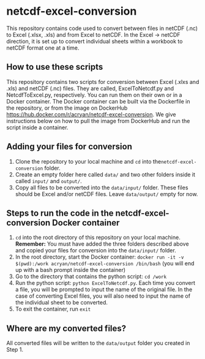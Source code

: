 # netcdf-excel-conversion
This repository contains code used to convert between files in netCDF (.nc) to Excel (.xlsx, .xls) and from Excel to netCDF. In the Excel -> netCDF direction, it is set up to convert individual sheets within a workbook to netCDF format one at a time.

## How to use these scripts
This repository contains two scripts for conversion between Excel (.xlxs and .xls) and netCDF (.nc) files. They are called, ExcelToNetcdf.py and NetcdfToExcel.py, respectively.
You can run them on their own or in a Docker container. The Docker container can be built via the Dockerfile in the repository, or from the image on DockerHub https://hub.docker.com/r/acryan/netcdf-excel-conversion. We give instructions below on how to pull the image from DockerHub and run the script inside a container.

## Adding your files for conversion
1. Clone the repository to your local machine and `cd` into the`netcdf-excel-conversion` folder.
2. Create an empty folder here called `data/` and two other folders inside it called `input/` and `output/`.
3. Copy all files to be converted into the `data/input/` folder. These files should be Excel and/or netCDF files. Leave `data/output/` empty for now. 

## Steps to run the code in the netcdf-excel-conversion Docker container
1. `cd` into the root directory of this repository on your local machine. **Remember:** You must have added the three folders described above and copied your files for conversion into the `data/input/` folder.
2. In the root directory, start the Docker container: `docker run -it -v $(pwd):/work acryan/netcdf-excel-conversion /bin/bash` (you will end up with a bash prompt inside the container)
3. Go to the directory that contains the python script: `cd /work`
4. Run the python script: `python ExcelToNetcdf.py`. Each time you convert a file, you will be prompted to input the name of the original file. In the case of converting Excel files, you will also need to input the name of the individual sheet to be converted.
5. To exit the container, run `exit`

## Where are my converted files?
All converted files will be written to the `data/output` folder you created in Step 1.
